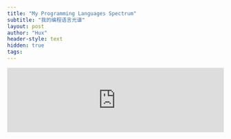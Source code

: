 ```yaml
---
title: "My Programming Languages Spectrum"
subtitle: "我的编程语言光谱"
layout: post
author: "Hux"
header-style: text
hidden: true
tags:
---
```


<script>
  // https://stackoverflow.com/questions/9975810/make-iframe-automatically-adjust-height-according-to-the-contents-without-using
  function resizeIframe(obj) {
    obj.style.height = obj.contentWindow.document.documentElement.scrollHeight + 'px';
  }
  console.log('hello')
</script>

<iframe 
  src="https://huangxuan.me/PL-chart/"
  frameborder="0" 
  scrolling="no" 
  style="width: 100%"
  onload="resizeIframe(this)">
</iframe>
